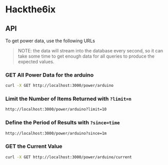 # Hackthe6ix

## API

To get power data, use the following URLs

> NOTE: the data will stream into the database every second, so it can take some time to get enough data for all queries to produce the expected values.

### GET All Power Data for the arduino

```bash
curl -X GET http://localhost:3000/power/arduino
```

### Limit the Number of Items Returned with `?limit=n`

```bash
http://localhost:3000/power/arduino?limit=10
```

### Define the Period of Results with `?since=time`

```bash
http://localhost:3000/power/arduino?since=1m
```

### GET the Current Value

```bash
curl -X GET http://localhost:3000/power/arduino/current
```
